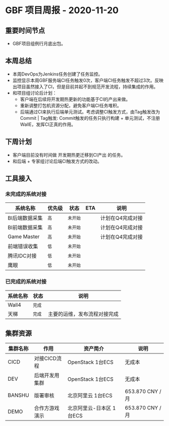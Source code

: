 # GBF 项目周报 - 2020-11-20

## 重要时间节点

* GBF项目组例行月底出包。

## 本周总结

* 本周DevOps为Jenkins任务创建了任务监控。
* 监控显示本周GBF服务端CI任务触发0次，客户端CI任务触发不超过3次。反映出项目虽然接入了CI，但是目前并起不到规范开发流程，持续集成的作用。
* 和项目组讨论后计划：
  * 客户端在后续将开发期热更新的功能基于CI的产出来做。
  * 重新调整打包机资源分配，避免客户端CI任务堆积。
  * 后端通过CI来执行后端单元测试。考虑调整CI触发方式，由Tag触发改为Commit | Tag触发: Commit触发的任务只执行构建 + 单元测试，不注册WallE，发挥CI正真的作用。

## 下周计划

* 客户端目前没有时间做 开发期热更迁移到CI产出 的任务。
* 和后端 + 专家组讨论后端CI触发方式的改动。

## 工具接入

### 未完成的系统对接

|系统名称|优先级|状态|ETA|说明|
|----|----|----|----|---|
|BI后端数据采集|`高`|`未开始`||计划在Q4完成对接|
|BI前端数据采集|`高`|`未开始`||计划在Q4完成对接|
|Game Master|`高`|`未开始`||计划在Q4完成对接|
|前端错误收集|`低`|`未开始`|||
|腾讯IDC对接|`低`|`未开始`|||
|鹰眼|`低`|`未开始`|||

### 已完成的系统对接

|系统名称|状态|说明|
|----|----|----|
|Wall4|`完成`||
|天梯|`完成`| 主要的运维，发布流程对接完成 |

## 集群资源

|集群名称|作用|资产简介|说明|
|----|----|----|----|
|CICD|对接CICD流程|OpenStack 1台ECS|无成本|
|DEV|后端开发用集群|OpenStack 1台ECS|无成本|
|BANSHU|版署审核|北京阿里云 1台ECS| 653.870 CNY / 月 |
|DEMO|合作方游戏演示|北京阿里云-日本区 1台ECS| 653.870 CNY / 月 |
